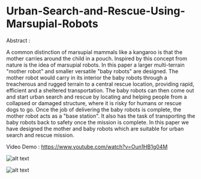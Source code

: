 # Urban-Search-and-Rescue-Using-Marsupial-Robots

Abstract : 


A common distinction of marsupial mammals like a kangaroo is that the mother carries around the child in a pouch. Inspired by this concept from nature is the idea of marsupial robots. In this paper a larger multi-terrain "mother robot" and smaller versatile "baby robots" are designed. The mother robot would carry in its interior the baby robots through a treacherous and rugged terrain to a central rescue location, providing rapid, efficient and a sheltered transportation. The baby robots can then come out and start urban search and rescue by locating and helping people from a collapsed or damaged structure, where it is risky for humans or rescue dogs to go. Once the job of delivering the baby robots is complete, the mother robot acts as a "base station". It also has the task of transporting the baby robots back to safety once the mission is complete. In this paper we have designed the mother and baby robots which are suitable for urban search and rescue mission.

Video Demo : https://www.youtube.com/watch?v=Oun1HB1g04M

![alt text](https://github.com/hasibzunair/Urban-Search-and-Rescue-Using-Marsupial-Robots/blob/master/babyrobot.jpg)


![alt text](https://github.com/hasibzunair/Urban-Search-and-Rescue-Using-Marsupial-Robots/blob/master/motherrobot.jpg)


